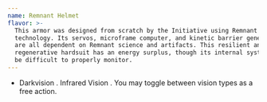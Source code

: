 ```yaml
---
name: Remnant Helmet
flavor: >-
  This armor was designed from scratch by the Initiative using Remnant
  technology. Its servos, microframe computer, and kinetic barrier generators
  are all dependent on Remnant science and artifacts. This resilient and
  regenerative hardsuit has an energy surplus, though its internal systems can
  be difficult to properly monitor.
---
```

- Darkvision <me-distance length='50' />. Infrared Vision <me-distance length='50' />. You may 
toggle between vision types as a free action.